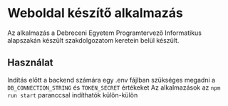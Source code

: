 # Weboldal készítő alkalmazás

Az alkalmazás a Debreceni Egyetem Programtervező Informatikus alapszakán készült szakdolgozatom keretein belül készült.

Használat
-------
Indítás előtt a backend számára egy .env fájlban szükséges megadni a `DB_CONNECTION_STRING` és `TOKEN_SECRET` értékeket
Az alkalmazások az `npm run start` paranccsal indíthatók külön-külön
